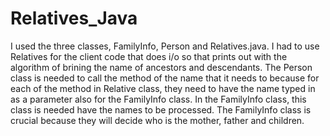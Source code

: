 # Relatives_Java
I used the three classes, FamilyInfo, Person and Relatives.java. I had to use Relatives for the client code that does i/o so that prints out with the algorithm of brining the name of ancestors and descendants. The Person class is needed to call the method of the name that it needs to because for each of the method in Relative class, they need to have the name typed in as a parameter also for the FamilyInfo class. In the FamilyInfo class,  this class is needed have the names to be processed. The FamilyInfo class is crucial because they will decide who is the mother, father and children.
